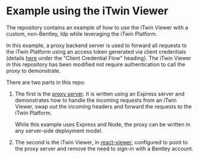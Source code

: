 # Example using the iTwin Viewer

The repository contains an example of how to use the iTwin Viewer with a custom, non-Bentley, Idp while leveraging the iTwin Platform.

In this example, a proxy backend server is used to forward all requests to the iTwin Platform using an access token generated via client credentials (details [here](https://developer.bentley.com/apis/overview/authorization/) under the "Client Credential Flow" heading).
The iTwin Viewer in this repository has been modified not require authentication to call the proxy to demonstrate.

There are two parts in this repo:

1. The first is the [proxy server](./proxy/README.md). It is written using an Express server and demonstrates how to handle the incoming requests from an iTwin Viewer, swap out the incoming headers and forward the requests to the iTwin Platform.

    While this example uses Express and Node, the proxy can be written in any server-side deployment model.

1. The second is the iTwin Viewer, in [react-viewer](./react-viewer/README.md), configured to point to the proxy server and remove the need to sign-in with a Bentley account.
